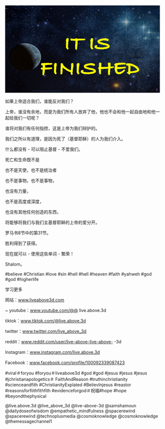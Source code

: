 ![Video cover image](../cover2.jpg "cover photo")

如果上帝适合我们，谁能反对我们？

上帝，谁没有余地，而是为我们所有人放弃了他，他也不会和他一起自由地和他一起给我们一切呢？

谁将对我们有任何指控，这是上帝为我们辩护的。

我们之所以有道理，是因为死了（基督耶稣）的人为我们介入。

什么都没有 - 可以阻止基督 - 不爱我们。

死亡和生命既不是

也不是天使，也不是统治者

也不是事物，也不是事物，

也没有力量，

也不是高度或深度，

也没有其他任何创造的东西，

将能够将我们与我们主基督耶稣的上帝的爱分开。

罗马书8节中的第31节。

胜利得到了获得。

现在就可以 - 使用这些单词 - 繁荣！

Shalom。

#believe #Christian #love #sin #hell #hell #heaven #faith #yahweh #god #god #higherlife


学习更多

网站：www.liveabove3d.com

~ youtube：www.youtube.com/@@ live.above.3d

tiktok：www.tiktok.com/@live.above.3d

twitter：www.twitter.com/live_above_3d

reddit：www.reddit.com/user/live-above-live-above- -3d

Instagram：www.instagram.com/live.above.3d

Facebook：www.facebook.com/profile/100092339087423

#viral＃foryou #foryou＃liveabove3d #god #god #jesus #jesus #jesus #jchristianapologetics＃ FaithAndReason #truthinchristianity #scienceandfith #ChristianityExplated #BelievInjesus #reastor #reasonsforfiithfithfith #evidenceforgod＃祝福#hope #hope #beyondthephysical

@live.above.3d @live_above_3d @live-above-3d @samshamoun @dailydoseofwisdom @empathetic_mindfulness @spacerewind @spacerewind @technoplusmedia @cosmoknowledge @cosmoknowledge @themessagechannel1